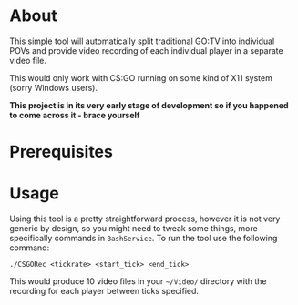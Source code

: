 # About

This simple tool will automatically split traditional GO:TV into individual POVs and provide video recording of each individual player in a separate video file.

This would only work with CS:GO running on some kind of X11 system (sorry Windows users).

**This project is in its very early stage of development so if you happened to come across it - brace yourself**

# Prerequisites 

# Usage
Using this tool is a pretty straightforward process, however it is not very generic by design, so you might need to tweak some things, more specifically commands in `BashService`. To run the tool use the following command:

```
./CSGORec <tickrate> <start_tick> <end_tick>
```

This would produce 10 video files in your `~/Video/` directory with the recording for each player between ticks specified.
